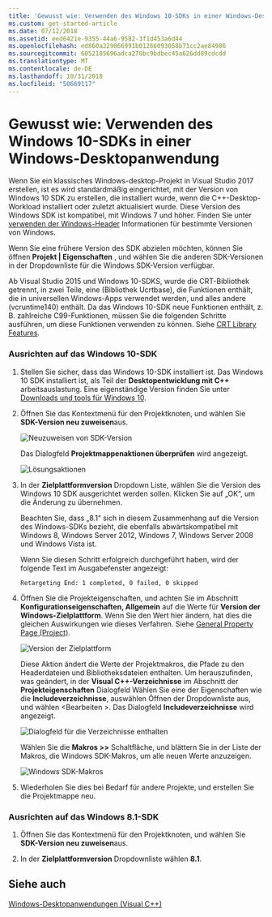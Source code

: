 ```yaml
---
title: 'Gewusst wie: Verwenden des Windows 10-SDKs in einer Windows-Desktopanwendung'
ms.custom: get-started-article
ms.date: 07/12/2018
ms.assetid: eed6421e-9355-44a6-9582-3f1d453a6d44
ms.openlocfilehash: ed860a229866991b01266093058b71cc2ae84986
ms.sourcegitcommit: 6052185696adca270bc9bdbec45a626dd89cdcdd
ms.translationtype: MT
ms.contentlocale: de-DE
ms.lasthandoff: 10/31/2018
ms.locfileid: "50669117"
---
```

# <a name="how-to-use-the-windows-10-sdk-in-a-windows-desktop-application"></a>Gewusst wie: Verwenden des Windows 10-SDKs in einer Windows-Desktopanwendung

Wenn Sie ein klassisches Windows-desktop-Projekt in Visual Studio 2017 erstellen, ist es wird standardmäßig eingerichtet, mit der Version von Windows 10 SDK zu erstellen, die installiert wurde, wenn die C++-Desktop-Workload installiert oder zuletzt aktualisiert wurde. Diese Version des Windows SDK ist kompatibel, mit Windows 7 und höher. Finden Sie unter [verwenden der Windows-Header](/windows/desktop/WinProg/using-the-windows-headers) Informationen für bestimmte Versionen von Windows.

Wenn Sie eine frühere Version des SDK abzielen möchten, können Sie öffnen **Projekt | Eigenschaften** , und wählen Sie die anderen SDK-Versionen in der Dropdownliste für die Windows SDK-Version verfügbar.

Ab Visual Studio 2015 und Windows 10-SDKS, wurde die CRT-Bibliothek getrennt, in zwei Teile, eine (Bibliothek Ucrtbase), die Funktionen enthält, die in universellen Windows-Apps verwendet werden, und alles andere (vcruntime140) enthält. Da das Windows 10-SDK neue Funktionen enthält, z. B. zahlreiche C99-Funktionen, müssen Sie die folgenden Schritte ausführen, um diese Funktionen verwenden zu können. Siehe [CRT Library Features](../c-runtime-library/crt-library-features.md).

### <a name="to-target-the-windows-10-sdk"></a>Ausrichten auf das Windows 10-SDK

1. Stellen Sie sicher, dass das Windows 10-SDK installiert ist. Das Windows 10 SDK installiert ist, als Teil der **Desktopentwicklung mit C++** arbeitsauslastung. Eine eigenständige Version finden Sie unter [Downloads und tools für Windows 10](https://developer.microsoft.com/windows/downloads).

2. Öffnen Sie das Kontextmenü für den Projektknoten, und wählen Sie **SDK-Version neu zuweisen**aus.

   ![Neuzuweisen von SDK-Version](../windows/media/retargetingwindowssdk1.PNG "RetargetingWindowsSDK1")

   Das Dialogfeld **Projektmappenaktionen überprüfen** wird angezeigt.

   ![Lösungsaktionen](../windows/media/retargetingwindowssdk2.PNG "RetargetingWindowsSDK2")

3. In der **Zielplattformversion** Dropdown Liste, wählen Sie die Version des Windows 10 SDK ausgerichtet werden sollen. Klicken Sie auf „OK“, um die Änderung zu übernehmen.

   Beachten Sie, dass „8.1“ sich in diesem Zusammenhang auf die Version des Windows-SDKs bezieht, die ebenfalls abwärtskompatibel mit Windows 8, Windows Server 2012, Windows 7, Windows Server 2008 und Windows Vista ist.

   Wenn Sie diesen Schritt erfolgreich durchgeführt haben, wird der folgende Text im Ausgabefenster angezeigt:

   `Retargeting End: 1 completed, 0 failed, 0 skipped`

4. Öffnen Sie die Projekteigenschaften, und achten Sie im Abschnitt **Konfigurationseigenschaften, Allgemein** auf die Werte für **Version der Windows-Zielplattform**. Wenn Sie den Wert hier ändern, hat dies die gleichen Auswirkungen wie dieses Verfahren. Siehe [General Property Page (Project)](../ide/general-property-page-project.md).

   ![Version der Zielplattform](../windows/media/retargetingwindowssdk3.PNG "RetargetingWindowsSDK3")

   Diese Aktion ändert die Werte der Projektmakros, die Pfade zu den Headerdateien und Bibliotheksdateien enthalten. Um herauszufinden, was geändert, in der **Visual C++-Verzeichnisse** im Abschnitt der **Projekteigenschaften** Dialogfeld Wählen Sie eine der Eigenschaften wie die **Includeverzeichnisse**, auswählen Öffnen der Dropdownliste aus, und wählen \<Bearbeiten >. Das Dialogfeld **Includeverzeichnisse** wird angezeigt.

   ![Dialogfeld für die Verzeichnisse enthalten](../windows/media/retargetingwindowssdk4.PNG "RetargetingWindowsSDK4")

   Wählen Sie die **Makros >>** Schaltfläche, und blättern Sie in der Liste der Makros, die Windows SDK-Makros, um alle neuen Werte anzuzeigen.

   ![Windows SDK-Makros](../windows/media/retargetingwindowssdk5.PNG "RetargetingWindowsSDK5")

5. Wiederholen Sie dies bei Bedarf für andere Projekte, und erstellen Sie die Projektmappe neu.

### <a name="to-target-the-windows-81-sdk"></a>Ausrichten auf das Windows 8.1-SDK

1. Öffnen Sie das Kontextmenü für den Projektknoten, und wählen Sie **SDK-Version neu zuweisen**aus.

2. In der **Zielplattformversion** Dropdownliste wählen **8.1**.

## <a name="see-also"></a>Siehe auch

[Windows-Desktopanwendungen (Visual C++)](../windows/how-to-use-the-windows-10-sdk-in-a-windows-desktop-application.md)